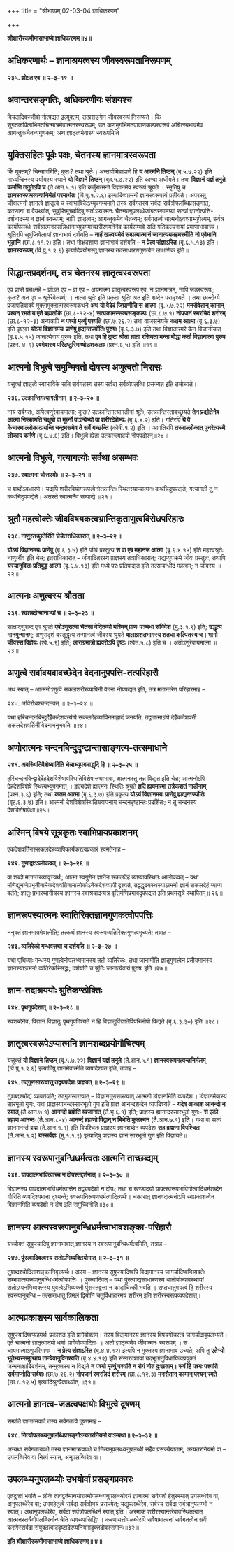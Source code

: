 +++
title = "श्रीभाष्यम् 02-03-04 ज्ञाधिकरणम्"

+++


**श्रीशारीरकमीमांसाभाष्ये ज्ञाधिकरणम्॥४॥**

## अधिकरणार्थः – ज्ञानाश्रयत्वस्य जीवस्वरूपतानिरूपणम्

**२३५. ज्ञोऽत एव ॥ २–३–१९ ॥**

## अवान्तरसङ्गतिः, अधिकरणीयः संशयश्च

वियदादिवज्जीवो नोत्पद्यत इत्युक्तम्, तत्प्रसङ्गेन जीवस्वरूपं निरूप्यते। किं सुगतकपिलाभिमतचिन्मात्रमेवात्मनस्स्वरूपम्; उत कणभुगभिमतपाषाणकल्पस्वरूपं अचित्स्वभावमेव आगन्तुकचैतन्यगुणकम्; अथ ज्ञातृत्वमेवास्य स्वरूपमिति।

## युक्तिसहितः पूर्वः पक्षः, चेतनस्य ज्ञानमात्रस्वरूपता

किं युक्तम्? चिन्मात्रमिति; कुतः? तथा श्रुतेः। अन्तर्यामिब्राह्मणे हि **य आत्मनि तिष्ठन्** (बृ.५.७.२२) इति माध्यन्दिनस्य पर्यायस्य स्थाने **यो विज्ञाने तिष्ठन्** (बृह.५.७.२२) इति काण्वा अधीयते। तथा **विज्ञानं यज्ञं तनुते कर्माणि तनुतेऽपि च** (तै.आन.५.१) इति कर्तुरात्मनो विज्ञानमेव स्वरूपं श्रूयते । स्मृतिषु च **ज्ञानस्वरूपमत्यन्तनिर्मलं परमार्थतः** (वि.पु.१.२.६) इत्यादिष्वात्मनो ज्ञानस्वरूपत्वं प्रतीयते। अपरस्तु जीवात्मनो ज्ञानत्वे ज्ञातृत्वे च स्वाभाविकेऽभ्युपगम्यमाने तस्य सर्वगतस्य सर्वदा सर्वत्रोपलब्धिप्रसङ्गात्, करणानां च वैयर्थ्यात्, सुषुप्तिमूर्च्छादिषु सतोऽप्यात्मनः चैतन्यानुपलब्धेर्जाग्रतस्सामग्र्यां सत्यां ज्ञानोत्पत्ति-दर्शनादस्य न ज्ञानं स्वरूपम्; नापि ज्ञातृत्वम्; आगन्तुकमेव चैतन्यम्; सर्वगतत्वं चात्मनोऽवश्याभ्युपेत्यम्, सर्वत्र कार्योपलब्धेः सर्वत्रात्मनस्सन्निधानाभ्युपगमाच्छरीरगमनेनैव कार्यसम्भवे सति गतिकल्पनायां प्रमाणाभावाच्च। श्रुतिरपि सुषुप्तिवेलायां ज्ञानाभावं दर्शयति – **नाहं खल्वयमेवं सम्प्रत्यात्मानं जानात्ययमहमस्मीति नो एवेमानि भूतानि** (छा.८.११.२) इति। तथा मोक्षदशायां ज्ञानाभावं दर्शयति – **न प्रेत्य संज्ञाऽस्ति** (बृ.६.५.१३) इति। **ज्ञानस्वरूपम्** (वि.पु.१.२.६) इत्यादिप्रयोगस्तु ज्ञानस्य तदसाधारणगुणत्वेन लाक्षणिक इति॥

## सिद्धान्तप्रदर्शनम्, तत्र चेतनस्य ज्ञातृत्वस्वरूपता

एवं प्राप्ते प्रचक्ष्महे – ज्ञोऽत एव – ज्ञ एव – अयमात्मा ज्ञातृत्वस्वरूप एव, न ज्ञानमात्रम्, नापि जडस्वरूपः; कुतः? अत एव – श्रुतेरेवेत्यर्थ; । नात्मा श्रुतेः इति प्रकृता श्रुतिः अत इति शब्देन परामृश्यते । तथा छान्दोग्ये प्रजापतिवाक्ये मुक्तामुक्तात्मस्वरूपकथने **अथ यो वेदेदं जिघ्राणीति स आत्मा** (बृ.५.७.२२) **मनसैवेतान् कामान् पश्यन् रमते य एते ब्रह्मलोके** (छा.८-१२-४) **सत्यकामस्सत्यसङ्कल्पः** (छा.८.७.१) **नोपजनं स्मरन्निदं शरीरम्** (छा.८-१२-३) अन्यत्रापि **न पश्यो मृत्युं पश्यति** (छा.७.२६.२) तथा वाजसनेयके **कतम आत्मा** (बृ.६.३.७) इति पृष्ट्वा **योऽयं विज्ञानमयः प्राणेषु हृद्यन्तर्ज्योतिः पुरुषः** (बृ.६.३.७) इति तथा विज्ञातारमरे केन विजानीयात् (बृ.६.५.१५) जानात्येवायं पुरुषः इति, तथा **एष हि द्रष्टा श्रोता घ्राता रसियता मन्ता बोद्धा कर्ता विज्ञानात्मा पुरुषः** (प्रश्न. ४-९) **एवमेवास्य परिद्रष्टुरिमाष्षोडशकलाः** (प्रश्न.६,५) इति ॥१९॥

## आत्मनो विभुत्वे समुन्मिषतो दोषस्य अणुत्वतो निरासः

यत्तूक्तं ज्ञातृत्वे स्वाभाविके सति सर्वगतस्य तस्य सर्वदा सर्वत्रोपलब्धिः प्रसज्यत इति तत्रोच्यते।

**२३६. उत्क्रान्तिगत्यागतीनाम् ॥ २–३–२० ॥**

नायं सर्वगतः, अपित्वणुरेवायमात्मा; कुतः? उत्क्रान्तिगत्यागतीनां श्रुतेः, उत्क्रान्तिस्तावच्छ्रूयते **तेन प्रद्योतेनैष आत्मा निष्क्रामति चक्षुषो वा मूर्घ्नो वाऽन्येभ्यो वा शरीरदेशेभ्यः** (बृ.६.४.२) इति। गतिरपि **ये वै केचास्माल्लोकात्प्रयन्ति चन्द्रमसमेव ते सर्वे गच्छन्ति** (कौषी.१.२) इति । आगतिरपि **तस्माल्लोकात् पुनरेत्यस्मै लोकाय कर्मणे** (बृ.६.४.६) इति। विभुत्वे ह्येता उत्क्रान्त्यादयो नोपपद्येरन्॥२०॥

## आत्मनो विभुत्वे, गत्यागत्योः सर्वथा असम्भवः

**२३७. स्वात्मना चोत्तरयोः ॥ २–३–२१ ॥**

च शब्दोऽवधारणे। यद्यपि शरीरवियोगरूपत्वेनोत्क्रान्तिः स्थितस्याप्यात्मनः कथंचिदुपपद्यते; गत्यागती तु न कथंचिदुपपद्येते। अतस्ते स्वात्मनैव सम्पाद्ये ॥२१॥

## श्रुतौ महत्वोक्तेः जीवविषयकत्वभ्रान्तिकृताणुत्वविरोधपरिहारः

**२३८. नाणुरतच्छ्रुतेरिति चेन्नेतराधिकारात् ॥ २–३–२२ ॥**

**योऽयं विज्ञानमयः प्राणेषु** (बृ.६.३.७) इति जीवं प्रस्तुत्य **स वा एष महानज आत्मा** (बृ.६.४.१५) इति महत्त्वश्रुतेः नाणुर्जीव इति चेन्न; इतराधिकारात् – जीवादितरस्य प्राज्ञस्य तत्राधिकारात्; यद्यप्युपक्रमे जीवः प्रस्तुतः, तथापि **यस्यानुवित्तः प्रतिबुद्ध आत्मा** (बृ.६.४.१३) इति मध्ये परः प्रतिपाद्यत इति तत्सम्बन्धीदं महत्वम्; न जीवस्य ॥२२॥

## आत्मनः अणुत्वस्य श्रौतता

**२३९. स्वशब्दोन्मानाभ्यां च ॥ २–३–२३ ॥**

साक्षादणुशब्द एव श्रूयते **एषोऽणुरात्मा चेतसा वेदितव्यो यस्मिन् प्राणः पञ्चधा संविवेश** (मु.३.१.९) इति;
**उद्धृत्य मानमुन्मानम्**; अणुसदृशं वस्तूद्धृत्य तन्मानत्वं जीवस्य श्रूयते **वालाग्रशतभागस्य शतधा कल्पितस्य च। भागो जीवस्स विज्ञेयः** (श्वे.५.९) इति; **आराग्रमात्रो ह्यवरोऽपि दृष्टः** (श्वेत.५.८) इति च । अतोऽणुरेवायमात्मा ॥२३॥

## अणुत्वे सर्वावयवावच्छेदेन वेदनानुपपत्ति-तत्परिहारौ

अथ स्यात् – आत्मनोऽणुत्वे सकलशरीरव्यापिनी वेदना नोपपद्यत इति; तत्र मतान्तरेण परिहारमाह –

२४०. अविरोधश्चन्दनवत् ॥ २–३–२४ ॥

यथा हरिचन्दनबिन्दुर्देहैकदेशवर्त्यपि सकलदेहव्यापिनमाह्लादं जनयति, तद्वदात्माऽपि देहैकदेशवर्ती सकलदेशवर्तिनीं वेदनामनुभवति ॥२४॥

## अणोरात्मनः चन्दनबिन्दुदृष्टान्तासाङ्गत्य-तत्समाधाने

**२४१. अवस्थितिवैशेष्यादिति चेन्नाभ्युपगमाद्धृदि हि ॥ २–३–२५ ॥**

हरिचन्दनबिन्द्वादेर्देहदेशविशेषावस्थितिविशेषात्तथाभावः, आत्मनस्तु तन्न विद्यत इति चेन्न; आत्मनोऽपि देहदेशविशेषे स्थित्यभ्युपगमात् । हृदयदेशे ह्यात्मनः स्थितिः श्रूयते **हृदि ह्ययमात्मा तत्रैकशतं नाडीनाम्** (प्रश्न.३.६) इति; तथा **कतम आत्मा** (बृ.६.३.७) इति प्रकृत्य **योऽयं विज्ञानमयः प्राणेषु ह्यद्यन्तर्ज्योतिः** (बृह.६.३.७) इति। आत्मनो देशविशेषस्थितिख्यापनाय चन्दनदृष्टान्तः प्रदर्शितः; न तु चन्दनस्य देशविशेषापेक्षा॥२५॥

## अस्मिन् विषये सूत्रकृतः स्वाभिप्रायप्रकाशनम्

एकदेशवर्तिनस्सकलदेहव्यापिकार्यकरत्वप्रकारं स्वमतेनाह –

**२४२. गुणाद्वाऽऽलोकवत् ॥ २–३–२६ ॥**

वा शब्दो मतान्तरव्यावृत्त्यर्थः; आत्मा स्वगुणेन ज्ञानेन सकलदेहं व्याप्यावस्थितः आलोकवत् – यथा मणिद्युमणिप्रभृतीनामेकदेशवर्तिनामालोकोऽनेकदेशव्यापी दृश्यते, तद्वद्धृदयस्थस्याऽत्मनो ज्ञानं सकलदेहं व्याप्य वर्तते; ज्ञातुः प्रभास्थानीयस्य ज्ञानस्य स्वाश्रयादन्यत्र वृत्तिर्मणिप्रभावदुपपद्यत इति प्रथमसूत्रे स्थापितम्॥ २६॥

## ज्ञानरूपस्यात्मनः स्वातिरिक्तज्ञानगुणकत्वोपपत्तिः

ननूक्तं ज्ञानमात्रमेवात्मेति; तत्कथं ज्ञानस्य स्वरूपव्यतिरिक्तगुणत्वमुच्यते; तत्राह –

**२४३. व्यतिरेको गन्धवत्तथा च दर्शयति ॥ २–३–२७ ॥**

यथा पृथिव्याः गन्धस्य गुणत्वेनोपलभ्यमानस्य ततो व्यतिरेकः, तथा जानामीति ज्ञातृगुणत्वेन प्रतीयमानस्य ज्ञानस्याऽत्मनो व्यतिरेकस्सिद्धः; दर्शयति च श्रुतिः जानात्येवायं पुरुषः इति॥२७॥

## ज्ञान-तदाश्रययोः श्रुतिकण्ठोक्तिः

**२४४. पृथगुपदेशात् ॥ २–३–२८ ॥**

स्वशब्देनैव, विज्ञानं विज्ञातुः पृथगुपदिश्यते न हि विज्ञातुर्विज्ञातेर्विपरिलोपो विद्यते (बृ.६.३.३०) इति ॥२८॥

## ज्ञातृत्वस्वरूपेऽप्यात्मनि ज्ञानशब्दप्रयोगौचित्यम्

यत्तूक्तं **यो विज्ञाने तिष्ठन्** (बृ.५.७.२२) **विज्ञानं यज्ञं तनुते** (तै.आन.५.१) **ज्ञानस्वरूपमत्यन्तनिर्मलम्** (वि.पु.१.२.६) इत्यादिषु ज्ञानमेवात्मेति व्यपदिश्यत इति, तत्राह –

**२४५. तद्गुणसारत्वात्तु तद्व्यपदेशः प्राज्ञवत् ॥ २–३–२९ ॥**

तुशब्दश्चोद्यं व्यावर्तयति; तद्गुणसारत्वात् – विज्ञानगुणसारत्वात् आत्मनो विज्ञानमिति व्यपदेशः। विज्ञानमेवास्य सारभूतो गुणः, यथा प्राज्ञस्यानन्दस्सारभूतो गुण इति प्राज्ञ आनन्दशब्देन व्यपदिश्यते – **यदेष आकाश आनन्दो न स्यात्** (तै.आन.७.१) **आनन्दो ब्रह्मेति व्यजानात्** (तै.भृ.६.१) इति; प्राज्ञस्य ह्यानन्दस्सारभूतो गुणः- **स एको ब्रह्मण आनन्दः** (तै.आन.८-४) **आनन्दं ब्रह्मणो विद्वान् न बिभेति कुतश्चन** (तै.आन.७.१) इति। यथा वा सत्यं ज्ञानमनन्तं ब्रह्म (तै.आन.१.१) इति विपश्चितः प्राज्ञस्य ज्ञानशब्देन व्यपदेशः **सह ब्रह्मणा विपश्चिता** (तै.आन.१.२) **यस्सर्वज्ञः** (मु.१.१.९) इत्यादिषु प्राज्ञस्य ज्ञानं सारभूतो गुण इति विज्ञायते॥

## ज्ञानस्य स्वरूपानुबन्धिधर्मत्वतः आत्मनि ताच्छब्द्यम्

**२४६. यावदात्मभावित्वाच्च न दोषस्तद्दर्शनात् ॥ २–३–३० ॥**

विज्ञानस्य यावदात्मभाविधर्मत्वात्तेन तद्व्यपदेशो न दोषः; तथा च खण्डादयो यावत्स्वरूपभाविगोत्वादिधर्मशब्देन गौरिति व्यपदिश्यमाना दृश्यन्ते; स्वरूपनिरूपणधर्मत्वादित्यर्थः। चकारात् ज्ञानवदात्मनोऽपि स्वप्रकाशत्वेन विज्ञानमिति व्यपदेशो न दोष इति समुच्चिनोति॥३०॥

## ज्ञानस्य आत्मस्वरूपानुबन्धिधर्मत्वाभावशङ्का-परिहारौ

यच्चोक्तं सुषुप्त्यादिषु ज्ञानाभावात् ज्ञानस्य न स्वरूपानुबन्धिधर्मत्वमिति, तत्राह –

**२४७. पुंस्त्वादिवत्वस्य सतोऽभिव्यक्तियोगात् ॥ २–३–३१ ॥**

तुशब्दश्चोदिताशङ्कानिवृत्त्यर्थः। अस्य – ज्ञानस्य सुषुप्त्यादिष्वपि विद्यमानस्य जागर्यादिष्वभिव्यक्तेः सम्भवात्स्वरूपानुबन्धिधर्मत्वोपपत्तिः । पुंस्त्वादिवत् – यथा पुंस्त्वाद्यसाधारणस्य धातोर्बाल्यावस्थायां सतोऽप्यनभिव्यक्तस्य युवत्वेऽभिव्यक्तौ पुंसस्तद्वत्ता न कादाचित्की भवति । सप्तधातुमयत्वं हि शरीरस्य स्वरूपानुबन्धि – तत्सप्तधातु त्रिमलं द्वियोनि चतुर्विधाहारमयं शरीरम् इति शरीरस्वरूपव्यपदेशात्।

## आत्मप्रकाशस्य सार्वकालिकता

सुषुप्त्यादिष्वप्यहमर्थः प्रकाशत इति प्रागेवोक्तम्। तस्य विद्यमानस्य ज्ञानस्य विषयगोचरत्वं जागर्यादावुपलभ्यते। एते चात्मनो ज्ञातृत्वादयो धर्माः प्रागेवोपपादिताः । अतो ज्ञातृत्वमेव जीवात्मनः स्वरूपम् । स चायमात्माऽणुपरिमाणः । **न प्रेत्य संज्ञाऽस्ति** (बृ.४.४.१२) इत्यपि न मुक्तस्य ज्ञानाभाव उच्यते; अपि तु **एतेभ्यो भूतेभ्यस्समुत्थाय तान्येवानुविनश्यति** (बृ.४.४.१२) इति संसारदशायां यद्भूतानुविधायित्वप्रयुक्तं जन्मनाशादिदर्शनम्, तन्मुक्तस्य न विद्यते **न पश्यो मृत्युं पश्यति न रोगं नोत दुःखताम्। सर्वं हि पश्यः पश्यति सर्वमाप्नोति सर्वशः** (छा.७.२६.२) **नोपजनं स्मरन्निदं शरीरम्** (छा.८.१२.३) **मनसैतान् कामान् पश्यन् रमते** (छा.८.१२.५) इत्यादिश्रुत्यैकार्थ्यात् ॥३१॥

## आत्मनो ज्ञानत्व-जडत्वपक्षयोः विभुत्वे दूषणम्

सम्प्रति ज्ञानात्मवादे तस्य सर्वगतत्वे दूषणमाह –

**२४८. नित्योपलब्ध्यनुपलब्धिप्रसङ्गोऽन्यतरनियमो वाऽन्यथा॥ २–३–३२ ॥**

अन्यथा सर्वगतत्वपक्षे तस्य ज्ञानमात्रत्वपक्षे च नित्यमुपलब्ध्यनुपलब्धी सहैव प्रसज्येयाताम्; अन्यतरनियमो वा – उपलब्धिरेव वा नित्यं स्यात्, अनुपलब्धिरेव वा।

## उपलब्ध्यनुपलब्ध्योः उभयोर्वा प्रसङ्गप्रकारः

एतदुक्तं भवति – लोके तावद्वर्तमानयोरात्मोपलब्ध्यनुपलब्ध्योरयं ज्ञानात्मा सर्वगतो हेतुस्स्यात् उपलब्धेरेव वा, अनुपलब्धेरेव वा; उभयहेतुत्वे सर्वदा सर्वत्रोभयं प्रसज्येत; यद्युपलब्धेरेव, सर्वस्य सर्वदा सर्वत्रानुपलम्भो न स्यात्। अथानुपलब्धेरेव, सर्वदा सर्वत्रोपलब्धिर्न स्यात् इति। अस्माकं शरीरस्यान्तरेवावस्थितत्वात् आत्मनस्तत्रैवोपलब्धिर्नान्यत्रेति व्यवस्थासिद्धिः । करणायत्तोपलब्धेरपि सर्वेषामात्मनां सर्वगतत्वेन सर्वैः करणैस्सर्वदा संयुक्तत्वाददृष्टादेरप्यनियमादुक्तदोषस्समानः॥३२॥

**इति श्रीशारीरकमीमांसाभाष्ये ज्ञाधिकरणम्॥ ४॥**


